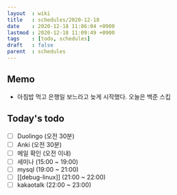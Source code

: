 ```yaml
---
layout  : wiki
title   : schedules/2020-12-18
date    : 2020-12-18 11:06:04 +0900
lastmod : 2020-12-18 11:09:49 +0900
tags    : [todo, schedules]
draft   : false
parent  : schedules
---
```


## Memo
 * 아침밥 먹고 은행일 보느라고 늦게 시작했다. 오늘은 백준 스킵

## Today's todo
 * [ ] Duolingo (오전 30분)
 * [ ] Anki (오전 30분)
 * [ ] 메일 확인 (오전 이내)
 * [ ] 세미나 (15:00 ~ 19:00)
 * [ ] mysql (19:00 ~ 21:00)
 * [ ] [[debug-linux]] (21:00 ~ 22:00)
 * [ ] kakaotalk (22:00 ~ 23:00)
